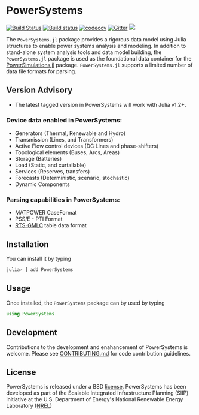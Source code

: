 # PowerSystems

[![Build Status](https://travis-ci.com/NREL/PowerSystems.jl.svg?branch=master)](https://travis-ci.com/NREL/PowerSystems.jl)
[![Build status](https://ci.appveyor.com/api/projects/status/uxw9rkk5hoku0v33/branch/master?svg=true)](https://ci.appveyor.com/project/jd-lara/powersystems-jl/branch/master)
[![codecov](https://codecov.io/gh/NREL/PowerSystems.jl/branch/master/graph/badge.svg)](https://codecov.io/gh/NREL/PowerSystems.jl)
[![Gitter](https://badges.gitter.im/NREL/PowerSystems.jl.svg)](https://gitter.im/NREL/PowerSystems.jl?utm_source=badge&utm_medium=badge&utm_campaign=pr-badge)
[![](https://img.shields.io/badge/docs-latest-blue.svg)](https://nrel.github.io/PowerSystems.jl/latest)

The `PowerSystems.jl` package provides a rigorous data model using Julia structures to enable power systems analysis and modeling. In addition to stand-alone system analysis tools and data model building, the `PowerSystems.jl` package is used as the foundational data container for the [PowerSimulations.jl](https://github.com/NREL/PowerSimulations.jl) package. `PowerSystems.jl` supports a limited number of data file formats for parsing.

## Version Advisory

- The latest tagged version in PowerSystems will work with Julia v1.2+.

### Device data enabled in PowerSystems:
 - Generators (Thermal, Renewable and Hydro)
 - Transmission (Lines, and Transformers)
 - Active Flow control devices (DC Lines and phase-shifters)
 - Topological elements (Buses, Arcs, Areas)
 - Storage (Batteries)
 - Load (Static, and curtailable)
 - Services (Reserves, transfers)
 - Forecasts (Deterministic, scenario, stochastic)
 - Dynamic Components

### Parsing capabilities in PowerSystems:
 - MATPOWER CaseFormat
 - PSS/E - PTI Format
 - [RTS-GMLC](https://github.com/GridMod/RTS-GMLC/tree/master/RTS_Data/SourceData) table data format

## Installation

You can install it by typing

```julia
julia> ] add PowerSystems
```

## Usage

Once installed, the `PowerSystems` package can by used by typing

```julia
using PowerSystems
```


## Development

Contributions to the development and enahancement of PowerSystems is welcome. Please see [CONTRIBUTING.md](https://github.com/NREL/PowerSystems.jl/blob/master/CONTRIBUTING.md) for code contribution guidelines.

## License

PowerSystems is released under a BSD [license](https://github.com/NREL/PowerSystems.jl/blob/master/LICENSE). PowerSystems has been developed as part of the Scalable Integrated Infrastructure Planning (SIIP)
initiative at the U.S. Department of Energy's National Renewable Energy Laboratory ([NREL](https://www.nrel.gov/))
